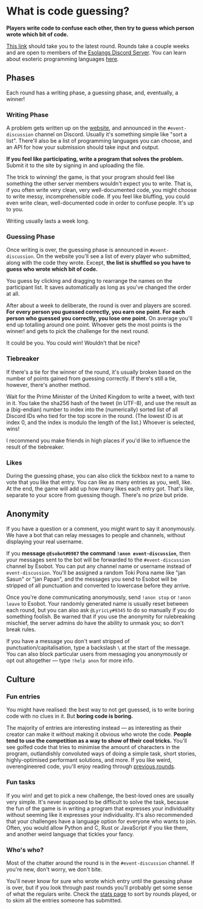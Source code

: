 # What is code guessing?
__Players write code to confuse each other, then try to guess which person wrote which bit of code.__

[This link](https://cg.esolangs.gay) should take you to the latest round. Rounds take a couple weeks and are open to members of the [Esolangs Discord Server](https://discord.gg/3UXSK5p). You can learn about esoteric programming languages [here](https://esolangs.org).

## Phases
Each round has a writing phase, a guessing phase, and, eventually, a winner!

### Writing Phase
A problem gets written up on the [website](https://cg.esolangs.gay), and announced in the `#event-discussion` channel on Discord. Usually it's something simple like "sort a list". There'll also be a list of programming languages you can choose, and an API for how your submission should take input and output.

__If you feel like participating, write a program that solves the problem.__
Submit it to the site by signing in and uploading the file.

The trick to winning! the game, is that your program should feel like something the other server members wouldn't expect you to write.
That is, if you often write very clean, very well-documented code, you might choose to write messy, incomprehensible code. If you feel like bluffing, you could even write clean, well-documented code in order to confuse people. It's up to you.

Writing usually lasts a week long.

### Guessing Phase
Once writing is over, the guessing phase is announced in `#event-discussion`. On the website you'll see a list of every player who submitted, along with the code they wrote. Except, __the list is shuffled so you have to guess who wrote which bit of code.__

You guess by clicking and dragging to rearrange the names on the participant list. It saves automatically as long as you've changed the order at all.


After about a week to deliberate, the round is over and players are scored. __For every person you guessed correctly, you earn one point. For each person who guessed you correctly, you lose one point.__ On average you'll end up totalling around one point. Whoever gets the most points is the winner! and gets to pick the challenge for the next round.

It could be you. You could win! Wouldn't that be nice?

### Tiebreaker
If there's a tie for the winner of the round, it's usually broken based on the number of points gained from guessing correctly. If there's still a tie, however, there's another method.

Wait for the Prime Minister of the United Kingdom to write a tweet, with text in it. You take the sha256 hash of the tweet (in UTF-8), and use the result as a (big-endian) number to index into the (numerically) sorted list of all Discord IDs who tied for the top score in the round. (The lowest ID is at index 0, and the index is modulo the length of the list.) Whoever is selected, wins!

I recommend you make friends in high places if you'd like to influence the result of the tiebreaker.

### Likes
During the guessing phase, you can also click the tickbox next to a name to vote that you like that entry. You can like as many entries as you, well, like. At the end, the game will add up how many likes each entry got. That's like, separate to your score from guessing though. There's no prize but pride.

## Anonymity
If you have a question or a comment, you might want to say it anonymously. We have a bot that can relay messages to people and channels, without displaying your real username.

If you __message `@Esobot#0987` the command `!anon event-discussion`__, then your messages sent to the bot will be forwarded to the `#event-discussion` channel by Esobot. You can put any channel name or username instead of `event-discussion`. You'll be assigned a random Toki Pona name like "jan Sasun" or "jan Papan", and the messages you send to Esobot will be stripped of all punctuation and converted to lowercase before they arrive.

Once you're done communicating anonymously, send `!anon stop` or `!anon leave` to Esobot. Your randomly generated name is usually reset between each round, but you can also ask `@LyricLy#9345` to do so manually if you do something foolish. Be warned that if you use the anonymity for rulebreaking mischief, the server admins do have the ability to unmask you; so don't break rules.

If you have a message you don't want stripped of punctuation/capitalisation, type a backslash `\` at the start of the message. You can also block particular users from messaging you anonymously or opt out altogether — type `!help anon` for more info.

## Culture

### Fun entries
You might have realised: the best way to not get guessed, is to write boring code with no clues in it. But __boring code is boring.__

The majority of entries are interesting instead — as interesting as their creator can make it without making it obvious who wrote the code. __People tend to use the competition as a way to show of their cool tricks.__ You'll see golfed code that tries to minimise the amount of characters in the program, outlandishly convoluted ways of doing a simple task, short stories, highly-optimised performant solutions, and more. If you like weird, overengineered code, you'll enjoy reading through [previous rounds](https://cg.esolangs.gay/index/).

### Fun tasks
If you win! and get to pick a new challenge, the best-loved ones are usually very simple. It's never supposed to be difficult to solve the task, because the fun of the game is in writing a program that expresses your individuality without seeming like it expresses your individuality. It's also recommended that your challenges have a language option for everyone who wants to join. Often, you would allow Python and C, Rust or JavaScript if you like them, and another weird language that tickles your fancy.

### Who's who?
Most of the chatter around the round is in the `#event-discussion` channel. If you're new, don't worry, we don't bite.

You'll never know for sure who wrote which entry until the guessing phase is over, but if you look through past rounds you'll probably get some sense of what the regulars write. Check the [stats page](https://cg.esolangs.gay/stats) to sort by rounds played, or to skim all the entries someone has submitted.
